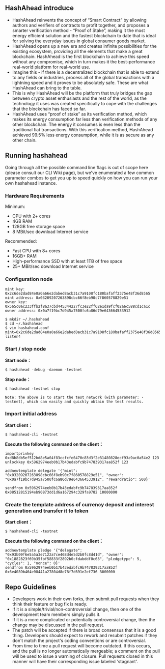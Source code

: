 
## HashAhead introduce

* HashAhead reinvents the concept of “Smart Contract” by allowing authors and verifiers of contracts to profit together, and proposes a smarter verification method - “Proof of Stake”, making it the most energy efficient solution and the fastest blockchain to date that is ideal for solving the everyday issues in global consumer goods market.
* HashAhead opens up a new era and creates infinite possibilities for the existing ecosystem, providing all the elements that make a great blockchain.  HashAhead is the first blockchain to achieve this speed without any compromise, which in turn makes it the best-performance real-world platform for real-world use.
* Imagine this - if there is a decentralized blockchain that is able to extend to any fields or industries, process all of the global transactions with a lightning speed and it proves to be absolutely safe. These are what HashAhead can bring to the table.
* This is why HashAhead will be the platform that truly bridges the gap between crypto asset enthusiasts and the rest of the world, as the technology it uses was created specifically to cope with the challenges that the blockchain has faced so far.
* HashAhead uses “proof of stake” as its verification method, which makes its energy consumption far less than verification methods of any other blockchain. The energy it consumes is even less than the traditional fiat transactions. With this verification method, HashAhead achieved 99.5% less energy consumption, while it is as secure as any other chain. 

## Running hashahead
Going through all the possible command line flags is out of scope here (please consult our CLI Wiki page), but we've enumerated a few common parameter combos to get you up to speed quickly on how you can run your own hashahead instance.

### Hardware Requirements
Minimum:

* CPU with 2+ cores
* 4GB RAM
* 128GB free storage space
* 8 MBit/sec download Internet service

Recommended:

* Fast CPU with 8+ cores
* 16GB+ RAM
* High-performance SSD with at least 1TB of free space
* 25+ MBit/sec download Internet service

### Configuration node
```
mint key: 0x2c6de2dad84e0a0a66e2dabed8acb31c7a9108fc180bafaff2375e48f36d8565
mint address: 0x03209207263898cbc66f8eb90c7f860578829e51
owner key: 0x565c0ac233ffb2f8a37cbd445344227fc3e22ff62e1da9fcf02a6c588cd1ca1c
owner address: 0x0a7f19bc7d945a7500fc6a86d79e643664533912

$ mkdir ~/.hashahead
$ cd ~/.hashahead
$ vim hashahead.conf
mint=0x2c6de2dad84e0a0a66e2dabed8acb31c7a9108fc180bafaff2375e48f36d8565:0x0a7f19bc7d945a7500fc6a86d79e643664533912:500
listen4
```

### Start / stop node
**Start node：**
```
$ hashahead -debug -daemon -testnet
```
**Stop node：**
```
$ hashahead -testnet stop

Note: the above is to start the test network (with parameter: - testnet), which can easily and quickly obtain the test results.
```

### Import initial address
**Start client：**
```
$ hashahead-cli -testnet
```

**Execute the following command on the client：**
```
importprivkey 0xd8b8db5ef512bd8e5a04f83ccfcfe6470c83d3f2e31480828ecf93a9ac0a54e2 123
unlockkey 0x5962974eeb0b17b43edabfc9b747839317aa852f 123

addnewtemplate delegate '{"mint": "0x03209207263898cbc66f8eb90c7f860578829e51", "owner": "0x0a7f19bc7d945a7500fc6a86d79e643664533912", "rewardratio": 500}'

sendfrom 0x5962974eeb0b17b43edabfc9b747839317aa852f 0x08512815194eb90873dd1d6a167294c329fa9782 10000000
```

### Create the template address of currency deposit and interest generation and transfer it to token
**Start client：**
```
$ hashahead-cli -testnet
```

**Execute the following command on the client：**
```
addnewtemplate pledge '{"delegate": "0x93b09f6e5a5a3e7122a7ce468d4e5d2b0fc8d41d", "owner": "0x1882823f69b35fbf58833f2892b0cfdabddf0c63", "pledgetype": 5, "cycles": 1, "nonce": 0}'
sendfrom 0x5962974eeb0b17b43edabfc9b747839317aa852f 0x6e4089b464e08441a27804d8e78f7d691e2ef736 3000000
```

## Repo Guidelines

* Developers work in their own forks, then submit pull requests when they think their feature or bug fix is ready.
* If it is a simple/trivial/non-controversial change, then one of the development team members simply pulls it.
* If it is a more complicated or potentially controversial change, then the change may be discussed in the pull request.
* The patch will be accepted if there is broad consensus that it is a good thing. Developers should expect to rework and resubmit patches if they don't match the project's coding conventions or are controversial.
* From time to time a pull request will become outdated. If this occurs, and the pull is no longer automatically mergeable; a comment on the pull will be used to issue a warning of closure.  Pull requests closed in this manner will have their corresponding issue labeled 'stagnant'.
